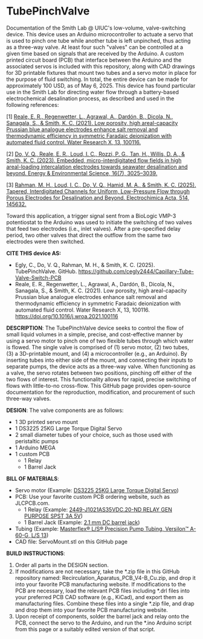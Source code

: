 # TubePinchValve
Documentation of the Smith Lab @ UIUC's low-volume, valve-switching device.  This device uses an Arduino microcontroller to actuate a servo that is used to pinch one tube while another tube is left unpinched, thus acting as a three-way valve.  At least four such "valves" can be controlled at a given time based on signals that are received by the Arduino.  A custom printed circuit board (PCB) that interface between the Arduino and the associated servos is included with this repository, along with CAD drawings for 3D printable fixtures that mount two tubes and a servo motor in place for the purpose of fluid switching.  In total, the entire device can be made for approximately 100 USD, as of May 6, 2025.  This device has found particular use in the Smith Lab for directing water flow through a battery-based electrochemical desalination process, as described and used in the following references:

[1] [Reale, E. R., Regenwetter, L., Agrawal, A., Dardón, B., Dicola, N., Sanagala, S., & Smith, K. C. (2021). Low porosity, high areal-capacity Prussian blue analogue electrodes enhance salt removal and thermodynamic efficiency in symmetric Faradaic deionization with automated fluid control. Water Research X, 13, 100116.](https://doi.org/10.1016/j.wroa.2021.100116)

[2] [Do, V. Q., Reale, E. R., Loud, I. C., Rozzi, P. G., Tan, H., Willis, D. A., & Smith, K. C. (2023). Embedded, micro-interdigitated flow fields in high areal-loading intercalation electrodes towards seawater desalination and beyond. Energy & Environmental Science, 16(7), 3025–3039.](https://doi.org/10.1039/d3ee01302b)

[3] [Rahman, M. H., Loud, I. C., Do, V. Q., Hamid, M. A., & Smith, K. C. (2025). Tapered, Interdigitated Channels for Uniform, Low-Pressure Flow through Porous Electrodes for Desalination and Beyond. Electrochimica Acta, 514, 145632.](https://doi.org/10.1016/j.electacta.2024.145632)

Toward this application, a trigger signal sent from a BioLogic VMP-3 potentiostat to the Arduino was used to initiate the switching of two valves that feed two electrodes (i.e., inlet valves).  After a pre-specified delay period, two other valves that direct the outflow from the same two electrodes were then switched. 

**CITE THIS device AS:**
- Egly, C., Do, V. Q., Rahman, M. H., & Smith, K. C. (2025). TubePinchValve. GitHub. https://github.com/cegly2444/Capillary-Tube-Valve-Switch-PCB
- Reale, E. R., Regenwetter, L., Agrawal, A., Dardón, B., Dicola, N., Sanagala, S., & Smith, K. C. (2021). Low porosity, high areal-capacity Prussian blue analogue electrodes enhance salt removal and thermodynamic efficiency in symmetric Faradaic deionization with automated fluid control. Water Research X, 13, 100116. https://doi.org/10.1016/j.wroa.2021.100116

**DESCRIPTION**:
The TubePinchValve device seeks to control the flow of small liquid volumes in a simple, precise, and cost-effective manner by using a servo motor to pinch one of two flexible tubes through which water is flowed.  The single valve is comprised of (1) servo motor, (2) two tubes, (3) a 3D-printable mount, and (4) a microcontroller (e.g., an Arduino). By inserting tubes into either side of the mount, and connecting their inputs to separate pumps, the device acts as a three-way valve. When functioning as a valve, the servo rotates between two positions, pinching off either of the two flows of interest. This functionality allows for rapid, precise switching of flows with little-to-no cross-flow.  This GitHub page provides open-source documentation for the reproduction, modification, and procurement of such three-way valves. 

**DESIGN**:
The valve components are as follows:
- 1 3D printed servo mount
- 1 DS3225 25KG Large Torque Digital Servo
- 2 small diameter tubes of your choice, such as those used with peristaltic pumps
- 1 Arduino MEGA
- 1 custom PCB
    - 1 Relay
    - 1 Barrel Jack

**BILL OF MATERIALS**:
- Servo motor (Example: [DS3225 25KG Large Torque Digital Servo](https://www.amazon.com/RCmall-Digital-Waterproof-Robotic-Crawler/dp/B09PZSR2Q3/ref=sr_1_6?keywords=25kg%2Bservo%2B4%2Bpack&qid=1678895816&sprefix=25kg%2Bservo%2B4%2Caps%2C107&sr=8-6&ufe=app_do%3Aamzn1.fos.006c50ae-5d4c-4777-9bc0-4513d670b6bc&th=1))
- PCB: Use your favorite custom PCB ordering website, such as JLCPCB.com.
  - 1 Relay (Example: [2449-J1021AS35VDC.20-ND RELAY GEN PURPOSE SPST 3A 5V](https://www.digikey.com/en/products/detail/cit-relay-and-switch/J1021AS35VDC-20/14002155))
  - 1 Barrel Jack (Example: [2.1 mm DC barrel jack](https://www.adafruit.com/product/373?gQT=1))
- Tubing (Example: [Masterflex® L/S® Precision Pump Tubing, Versilon™ A-60-G, L/S 13](https://www.avantorsciences.com/us/en/product/NA5143380/masterflex-l-s-precision-pump-tubing-versilontm-a-60-n-avantor))
- CAD file: ServoMount.stl on this GitHub page

**BUILD INSTRUCTIONS**:
1. Order all parts in the DESIGN section.
2. If modifications are not necessary, take the *.zip file in this GitHub repository named: Recirculation_Aparatus_PCB_V4-B_Cu.zip, and drop it into your favorite PCB manufacturing website.  If modifications to the PCB are necessary, load the relevant PCB files including *.drl files into your preferred PCB CAD software (e.g., KiCad), and export them as manufacturing files. Combine these files into a single *.zip file, and drap and drop them into your favorite PCB manufacturing website. 
3. Upon receipt of components, solder the barrel jack and relay onto the PCB, connect the servo to the Arduino, and run the *.ino Arduino script from this page or a suitably edited version of that script.

